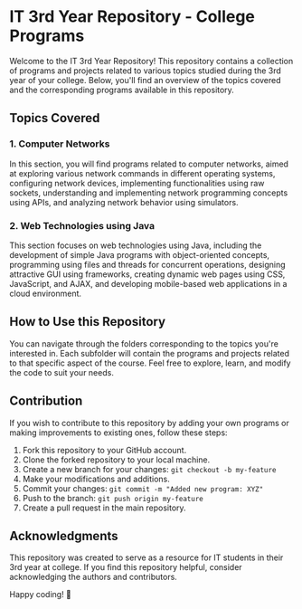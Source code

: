 # IT 3rd Year Repository - College Programs

Welcome to the IT 3rd Year Repository! This repository contains a collection of programs and projects related to various topics studied during the 3rd year of your college. Below, you'll find an overview of the topics covered and the corresponding programs available in this repository.

## Topics Covered

### 1. Computer Networks

In this section, you will find programs related to computer networks, aimed at exploring various network commands in different operating systems, configuring network devices, implementing functionalities using raw sockets, understanding and implementing network programming concepts using APIs, and analyzing network behavior using simulators.

### 2. Web Technologies using Java

This section focuses on web technologies using Java, including the development of simple Java programs with object-oriented concepts, programming using files and threads for concurrent operations, designing attractive GUI using frameworks, creating dynamic web pages using CSS, JavaScript, and AJAX, and developing mobile-based web applications in a cloud environment.



## How to Use this Repository

You can navigate through the folders corresponding to the topics you're interested in. Each subfolder will contain the programs and projects related to that specific aspect of the course. Feel free to explore, learn, and modify the code to suit your needs.

## Contribution

If you wish to contribute to this repository by adding your own programs or making improvements to existing ones, follow these steps:

1. Fork this repository to your GitHub account.
2. Clone the forked repository to your local machine.
3. Create a new branch for your changes: `git checkout -b my-feature`
4. Make your modifications and additions.
5. Commit your changes: `git commit -m "Added new program: XYZ"`
6. Push to the branch: `git push origin my-feature`
7. Create a pull request in the main repository.

## Acknowledgments

This repository was created to serve as a resource for IT students in their 3rd year at college. If you find this repository helpful, consider acknowledging the authors and contributors.

Happy coding! 🚀
